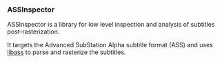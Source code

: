 ### ASSInspector

ASSInspector is a library for low level inspection and analysis of
subtitles post-rasterization.

It targets the Advanced SubStation Alpha subtitle format (ASS) and uses
[libass](https://github.com/libass/libass) to parse and rasterize the subtitles.